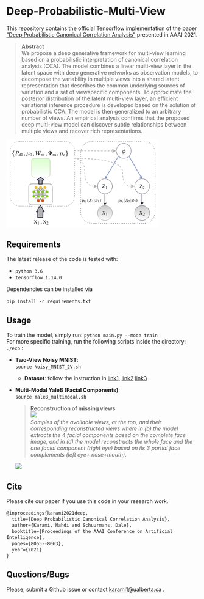# Deep-Probabilistic-Multi-View

This repository contains the official Tensorflow implementation of
the paper ["Deep Probabilistic Canonical Correlation Analysis"](https://ojs.aaai.org/index.php/AAAI/article/view/16982) 
presented in AAAI 2021.

> **Abstract**  
We propose a deep generative framework for multi-view learning
based on a probabilistic interpretation of canonical correlation
analysis (CCA). The model combines a linear multi-view
layer in the latent space with deep generative networks as
observation models, to decompose the variability in multiple
views into a shared latent representation that describes the
common underlying sources of variation and a set of viewspecific
components. To approximate the posterior distribution
of the latent multi-view layer, an efficient variational inference
procedure is developed based on the solution of probabilistic
CCA. The model is then generalized to an arbitrary number of
views. An empirical analysis confirms that the proposed deep
multi-view model can discover subtle relationships between
multiple views and recover rich representations.

<img src="./_img/VAE_2view.jpg" width="400">


## Requirements
The latest release of the code is tested with:
  * `python 3.6`
  * `tensorflow 1.14.0`


Dependencies can be installed via

```pip install -r requirements.txt```


## Usage
To train the model, simply run:
```python main.py --mode train```  
For more specific training, run the following scripts inside the directory: ```./exp``` :
* **Two-View Noisy MNIST**:  
```source Noisy_MNIST_2V.sh ```
  - **Dataset**: follow the instruction in 
[link1](https://bitbucket.org/qingming_tang/deep-canonical-correlation-analysis/src/master/),
[link2](https://home.ttic.edu/~wwang5/dccae.html)
[link3](https://github.com/VahidooX/DeepCCA)
  

* **Multi-Modal YaleB (Facial Components)**:  
```source YaleB_multimodal.sh ```

  >**Reconstruction of missing views**  
  > <img src="./_img/MultiModal_YaleB_reconst.png" width="600">  
  > *Samples of the available views, at the top, and their corresponding reconstructed views where in (b) the model extracts the 4 facial
components based on the complete face image, and in (d) the model reconstructs the whole face and the one facial component (right eye) based
on its 3 partial face complements (left eye+ nose+mouth)*.

  ![](./_img/MultiModal_YaleB_reconst.png)

## Cite
Please cite our paper if you use this code in your research work.

```
@inproceedings{karami2021deep,
  title={Deep Probabilistic Canonical Correlation Analysis},
  author={Karami, Mahdi and Schuurmans, Dale},
  booktitle={Proceedings of the AAAI Conference on Artificial Intelligence},
  pages={8055--8063},
  year={2021}
}
```


## Questions/Bugs
Please, submit a Github issue or contact karami1@ualberta.ca .